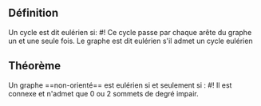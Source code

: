 ## Définition
Un cycle est dit eulérien si: #!
Ce cycle passe par chaque arête du graphe un et une seule fois. Le graphe est dit eulérien s'il admet un cycle eulérien
<!--ID: 1727527444886-->


## Théorème
Un graphe ==non-orienté== est eulérien si et seulement si : #!
Il est connexe et n'admet que 0 ou 2 sommets de degré impair.
<!--ID: 1727527444888-->

